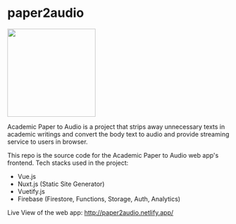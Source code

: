# paper2audio

<img src="static/favicon.svg" width="200"/>


Academic Paper to Audio is a project that strips away unnecessary texts in academic writings and convert the body text to audio and provide streaming service to users in browser.

This repo is the source code for the Academic Paper to Audio web app's frontend. Tech stacks used in the project:

- Vue.js
- Nuxt.js (Static Site Generator)
- Vuetify.js
- Firebase (Firestore, Functions, Storage, Auth, Analytics)

Live View of the web app: http://paper2audio.netlify.app/